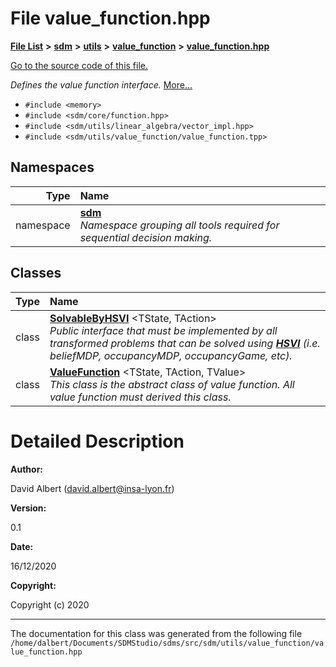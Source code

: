 
<NavBar active_item_id="2"/>

# File value\_function.hpp


[**File List**](files.md) **>** [**sdm**](dir_ae1b8d8c3d2627954ba53c22978558f0.md) **>** [**utils**](dir_d5f9b32a4b7e3085fe36bb5e85e812de.md) **>** [**value\_function**](dir_9190e49f25bb1396e1fb4a6f0beec9b4.md) **>** [**value\_function.hpp**](value__function_8hpp.md)

[Go to the source code of this file.](value__function_8hpp_source.md)

_Defines the value function interface._ [More...](#detailed-description)

* `#include <memory>`
* `#include <sdm/core/function.hpp>`
* `#include <sdm/utils/linear_algebra/vector_impl.hpp>`
* `#include <sdm/utils/value_function/value_function.tpp>`









## Namespaces

| Type | Name |
| ---: | :--- |
| namespace | [**sdm**](namespacesdm.md) <br>_Namespace grouping all tools required for sequential decision making._  |

## Classes

| Type | Name |
| ---: | :--- |
| class | [**SolvableByHSVI**](classsdm_1_1SolvableByHSVI.md) &lt;TState, TAction&gt;<br>_Public interface that must be implemented by all transformed problems that can be solved using_ [_**HSVI**_](classsdm_1_1HSVI.md) _(i.e. beliefMDP, occupancyMDP, occupancyGame, etc)._ |
| class | [**ValueFunction**](classsdm_1_1ValueFunction.md) &lt;TState, TAction, TValue&gt;<br>_This class is the abstract class of value function. All value function must derived this class._  |













# Detailed Description




**Author:**

David Albert ([david.albert@insa-lyon.fr](mailto:david.albert@insa-lyon.fr)) 




**Version:**

0.1 




**Date:**

16/12/2020




**Copyright:**

Copyright (c) 2020 




    

------------------------------
The documentation for this class was generated from the following file `/home/dalbert/Documents/SDMStudio/sdms/src/sdm/utils/value_function/value_function.hpp`
